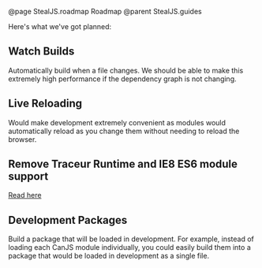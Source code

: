 @page StealJS.roadmap Roadmap
@parent StealJS.guides

Here's what we've got planned:

## Watch Builds

Automatically build when a file changes. We should be able to make
this extremely high performance if the dependency graph is not changing.

## Live Reloading

Would make development extremely convenient as modules would automatically
reload as you change them without needing to reload the browser.

## Remove Traceur Runtime and IE8 ES6 module support

[Read here](https://groups.google.com/forum/#!topic/systemjs/yECCl6I9SDw) 

## Development Packages

Build a package that will be loaded in development. For example, instead of
loading each CanJS module individually, you could easily build them
into a package that would be loaded in development as a single file.
